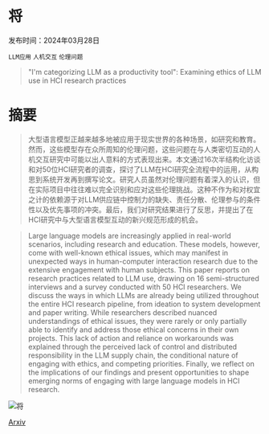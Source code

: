 # 将

发布时间：2024年03月28日

`LLM应用` `人机交互` `伦理问题`

> "I'm categorizing LLM as a productivity tool": Examining ethics of LLM use in HCI research practices

# 摘要

> 大型语言模型正越来越多地被应用于现实世界的各种场景，如研究和教育。然而，这些模型存在众所周知的伦理问题，这些问题在与人类密切互动的人机交互研究中可能以出人意料的方式表现出来。本文通过16次半结构化访谈和对50位HCI研究者的调查，探讨了LLM在HCI研究全流程中的运用，从构思到系统开发再到撰写论文。研究人员虽然对伦理问题有着深入的认识，但在实际项目中往往难以完全识别和应对这些伦理挑战。这种不作为和对权宜之计的依赖源于对LLM供应链中控制力的缺失、责任分散、伦理参与的条件性以及优先事项的冲突。最后，我们对研究结果进行了反思，并提出了在HCI研究中与大型语言模型互动的新兴规范形成的机会。

> Large language models are increasingly applied in real-world scenarios, including research and education. These models, however, come with well-known ethical issues, which may manifest in unexpected ways in human-computer interaction research due to the extensive engagement with human subjects. This paper reports on research practices related to LLM use, drawing on 16 semi-structured interviews and a survey conducted with 50 HCI researchers. We discuss the ways in which LLMs are already being utilized throughout the entire HCI research pipeline, from ideation to system development and paper writing. While researchers described nuanced understandings of ethical issues, they were rarely or only partially able to identify and address those ethical concerns in their own projects. This lack of action and reliance on workarounds was explained through the perceived lack of control and distributed responsibility in the LLM supply chain, the conditional nature of engaging with ethics, and competing priorities. Finally, we reflect on the implications of our findings and present opportunities to shape emerging norms of engaging with large language models in HCI research.

![将](../../../paper_images/2403.19876/x1.png)

[Arxiv](https://arxiv.org/abs/2403.19876)